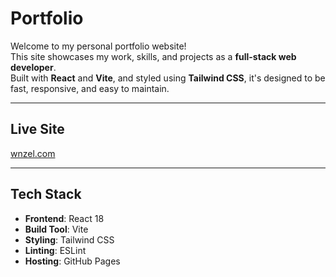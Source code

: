 # Portfolio

Welcome to my personal portfolio website!  
This site showcases my work, skills, and projects as a **full-stack web developer**.  
Built with **React** and **Vite**, and styled using **Tailwind CSS**, it's designed to be fast, responsive, and easy to maintain.

---

## Live Site

[wnzel.com](https://wnzel.com)

---

## Tech Stack

- **Frontend**: React 18  
- **Build Tool**: Vite  
- **Styling**: Tailwind CSS  
- **Linting**: ESLint  
- **Hosting**: GitHub Pages  
